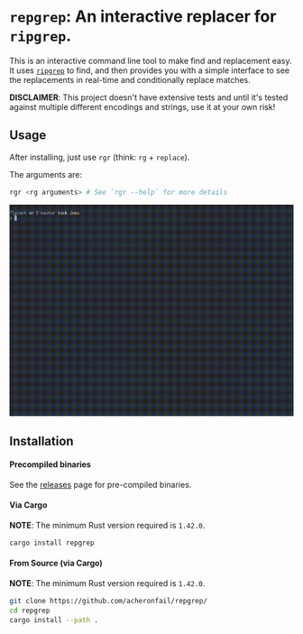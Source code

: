 # `repgrep`: An interactive replacer for `ripgrep`.

This is an interactive command line tool to make find and replacement easy.
It uses [`ripgrep`] to find, and then provides you with a simple interface to see
the replacements in real-time and conditionally replace matches.

**DISCLAIMER**: This project doesn't have extensive tests and until it's tested against multiple different encodings and strings, use it at your own risk!

## Usage

After installing, just use `rgr` (think: `rg` + `replace`).

The arguments are:

```bash
rgr <rg arguments> # See `rgr --help` for more details
```

![demo using rgr](./doc/demo.gif)

## Installation

#### Precompiled binaries

See the [releases] page for pre-compiled binaries.

#### Via Cargo

**NOTE**: The minimum Rust version required is `1.42.0`.

```bash
cargo install repgrep
```

#### From Source (via Cargo)

**NOTE**: The minimum Rust version required is `1.42.0`.

```bash
git clone https://github.com/acheronfail/repgrep/
cd repgrep
cargo install --path .
```

[`ripgrep`]: https://github.com/BurntSushi/ripgrep
[releases]: https://github.com/acheronfail/repgrep/releases
